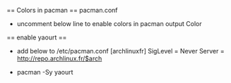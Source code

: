 

== Colors in pacman ==
pacman.conf
* uncomment below line to enable colors in pacman output
Color

== enable yaourt ==
* add below to /etc/pacman.conf
[archlinuxfr]
SigLevel = Never
Server = http://repo.archlinux.fr/$arch

* pacman -Sy yaourt
